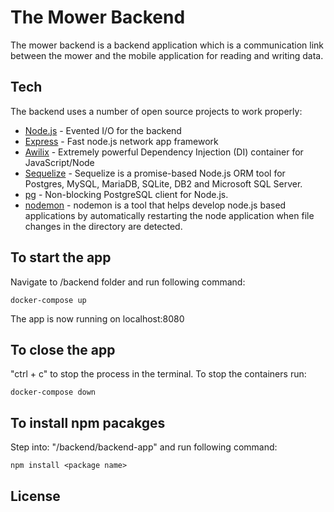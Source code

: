 # The Mower Backend 

The mower backend is a backend application which is a communication link between the mower and the mobile application for reading and writing data.

## Tech

The backend uses a number of open source projects to work properly:

- [Node.js] - Evented I/O for the backend
- [Express] - Fast node.js network app framework 
- [Awilix] - Extremely powerful Dependency Injection (DI) container for JavaScript/Node
- [Sequelize] - Sequelize is a promise-based Node.js ORM tool for Postgres, MySQL, MariaDB, SQLite, DB2 and Microsoft SQL Server.
- [pg] - Non-blocking PostgreSQL client for Node.js.
- [nodemon] - nodemon is a tool that helps develop node.js based applications by automatically restarting the node application when file changes in the directory are detected.
## To start the app
Navigate to /backend folder and run following command:
```
docker-compose up
```
The app is now running on localhost:8080

## To close the app
"ctrl + c" to stop the process in the terminal.
To stop the containers run:
```
docker-compose down
```

## To install npm pacakges
Step into: "/backend/backend-app" and run following command:
```
npm install <package name>
```




## License


 [Awilix]: <https://www.npmjs.com/package/awilix>

   [dill]: <https://github.com/joemccann/dillinger>
   [git-repo-url]: <https://github.com/joemccann/dillinger.git>
   [john gruber]: <http://daringfireball.net>
   [df1]: <http://daringfireball.net/projects/markdown/>
   [markdown-it]: <https://github.com/markdown-it/markdown-it>
   [Ace Editor]: <http://ace.ajax.org>
   [node.js]: <http://nodejs.org>
   [Express]: <http://expressjs.com/>
   [jQuery]: <http://jquery.com>
   [Sequelize]:<https://www.npmjs.com/package/sequelize>
   [Nodemon]:<https://www.npmjs.com/package/nodemon>
   [pg]:<https://www.npmjs.com/package/pg>